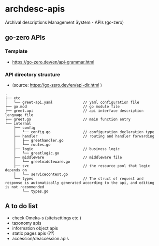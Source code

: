 # archdesc-apis
Archival descriptions Management System - APIs (go-zero)

## go-zero APIs

### Template 

- https://go-zero.dev/en/api-grammar.html

### API directory structure

- (source: https://go-zero.dev/en/api-dir.html )
```
.
├── etc
│   └── greet-api.yaml              // yaml configuration file
├── go.mod                          // go module file
├── greet.api                       // api interface description language file
├── greet.go                        // main function entry
└── internal                        
    ├── config  
    │   └── config.go               // configuration declaration type
    ├── handler                     // routing and handler forwarding
    │   ├── greethandler.go
    │   └── routes.go
    ├── logic                       // business logic
    │   └── greetlogic.go
    ├── middleware                  // middleware file
    │   └── greetmiddleware.go
    ├── svc                         // the resource pool that logic depends on
    │   └── servicecontext.go
    └── types                       // The struct of request and response is automatically generated according to the api, and editing is not recommended
        └── types.go
```

## A to do list

- check Omeka-s (site/settings etc.)
- taxonomy apis
- information object apis
- static pages apis (??)
- accession/deaccession apis
